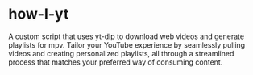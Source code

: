 # how-I-yt
A custom script that uses yt-dlp to download web videos and generate playlists for mpv. Tailor your YouTube experience by seamlessly pulling videos and creating personalized playlists, all through a streamlined process that matches your preferred way of consuming content.
